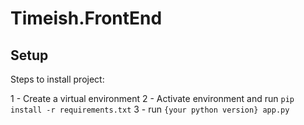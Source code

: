 # Timeish.FrontEnd
## Setup
Steps to install project:

1 - Create a virtual environment
2 - Activate environment and run ```pip install -r requirements.txt```
3 - run ```{your python version} app.py```